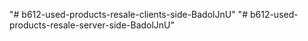 "# b612-used-products-resale-clients-side-BadolJnU" 
"# b612-used-products-resale-server-side-BadolJnU" 
